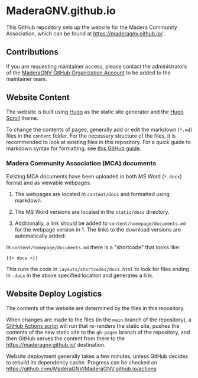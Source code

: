 
# MaderaGNV.github.io

<!-- badges: start -->
<!-- badges: end -->

This GitHub repository sets up the website for the Madera Community Association, which can be found at https://maderagnv.github.io/ .

## Contributions

If you are requesting maintainer access, please contact the administrators of the [MaderaGNV GitHub Organization Account](https://github.com/orgs/MaderaGNV/people) to be added to the maintainer team.

## Website Content

The website is built using [Hugo](https://gohugo.io/) as the static site generator and the [Hugo Scroll](https://themes.gohugo.io/themes/hugo-scroll/) theme.

To change the contents of pages, generally add or edit the markdown (`*.md`) files in the `content` folder.
  For the necessary structure of the files, it is recommended to look at existing files in this repository.
  For a quick guide to markdown syntax for formatting, see [this GitHub guide](https://docs.github.com/en/get-started/writing-on-github/getting-started-with-writing-and-formatting-on-github/quickstart-for-writing-on-github).

### Madera Community Association (MCA) documents

Existing MCA documents have been uploaded in both MS Word (`*.docx`) format and as viewable webpages.

1. The webpages are located in `content/docs` and formatted using markdown.

2. The MS Word versions are located in the `static/docs` directory.

3. Additionally, a link should be added to `content/homepage/documents.md` for the webpage version in 1. The links to the download versions are automatically added:

In `content/homepage/documents.md` there is a "shortcode" that looks like:
```
{{< docs >}}
```

This runs the code in `layouts/shortcodes/docs.html` to look for files ending in `.docx` in the above specified location and generates a link.

## Website Deploy Logistics

The contents of the website are determined by the files in this repository.

When changes are made to the files (in the `main` branch of the repository), a [GitHub Actions script](https://github.com/MaderaGNV/MaderaGNV.github.io/blob/main/.github/workflows/blogdown.yaml) will run that re-renders the static site, pushes the contents of the new static site to the `gh-pages` branch of the repository, and then GitHub serves the content from there to the https://maderagnv.github.io/ destination.

Website deployment generally takes a few minutes, unless GitHub decides to rebuild its dependency cache. Progress can be checked on https://github.com/MaderaGNV/MaderaGNV.github.io/actions

